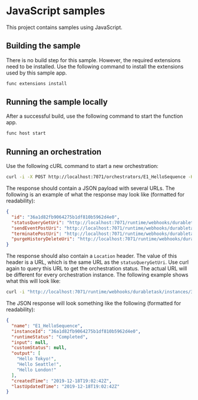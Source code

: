 # JavaScript samples

This project contains samples using JavaScript.

## Building the sample

There is no build step for this sample. However, the required extensions need to be installed. Use the following command to install the extensions used by this sample app.

```bash
func extensions install
```

## Running the sample locally

After a successful build, use the following command to start the function app.

```bash
func host start
```

## Running an orchestration

Use the following cURL command to start a new orchestration:

```bash
curl -i -X POST http://localhost:7071/orchestrators/E1_HelloSequence -H "Content-Length: 0"
```

The response should contain a JSON payload with several URLs. The following is an example of what the response may look like (formatted for readability):

```json
{
  "id": "36a1d82fb9064275b1df810b5962d4e0",
  "statusQueryGetUri": "http://localhost:7071/runtime/webhooks/durabletask/instances/36a1d82fb9064275b1df810b5962d4e0?taskHub=SampleHubCsx&connection=Storage&code=1sGdXsmh9c1Yglp9ihYRzqRwx7cbbhrfdig2qKAd9v9Ju1gaacUuFg==",
  "sendEventPostUri": "http://localhost:7071/runtime/webhooks/durabletask/instances/36a1d82fb9064275b1df810b5962d4e0/raiseEvent/{eventName}?taskHub=SampleHubCsx&connection=Storage&code=1sGdXsmh9c1Yglp9ihYRzqRwx7cbbhrfdig2qKAd9v9Ju1gaacUuFg==",
  "terminatePostUri": "http://localhost:7071/runtime/webhooks/durabletask/instances/36a1d82fb9064275b1df810b5962d4e0/terminate?reason={text}&taskHub=SampleHubCsx&connection=Storage&code=1sGdXsmh9c1Yglp9ihYRzqRwx7cbbhrfdig2qKAd9v9Ju1gaacUuFg==",
  "purgeHistoryDeleteUri": "http://localhost:7071/runtime/webhooks/durabletask/instances/36a1d82fb9064275b1df810b5962d4e0?taskHub=SampleHubCsx&connection=Storage&code=1sGdXsmh9c1Yglp9ihYRzqRwx7cbbhrfdig2qKAd9v9Ju1gaacUuFg=="
}
```

The response should also contain a `Location` header. The value of this header is a URL, which is the same URL as the `statusQueryGetUri`. Use curl again to query this URL to get the orchestration status. The actual URL will be different for every orchestration instance. The following example shows what this will look like:

```bash
curl -i "http://localhost:7071/runtime/webhooks/durabletask/instances/36a1d82fb9064275b1df810b5962d4e0?taskHub=SampleHubCsx&connection=Storage&code=1sGdXsmh9c1Yglp9ihYRzqRwx7cbbhrfdig2qKAd9v9Ju1gaacUuFg=="
```

The JSON response will look something like the following (formatted for readability):

```JSON
{
  "name": "E1_HelloSequence",
  "instanceId": "36a1d82fb9064275b1df810b5962d4e0",
  "runtimeStatus": "Completed",
  "input": null,
  "customStatus": null,
  "output": [
    "Hello Tokyo!",
    "Hello Seattle!",
    "Hello London!"
  ],
  "createdTime": "2019-12-18T19:02:42Z",
  "lastUpdatedTime": "2019-12-18T19:02:42Z"
}
```
